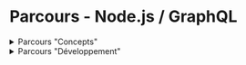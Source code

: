 # Parcours - Node.js / GraphQL

<details><summary>Parcours "Concepts"</summary>

Cette première partie du parcours est consacrée aux concepts abordés depuis le dernier parcours.

Il y aura 2 QCM à remplir, une base de données à concevoir et...  
📝 ...un fichier `docker-compose.yml` à rédiger.

⏱️ Dès réception du parcours, **tu auras 3 heures pour le réaliser**.

## #1 - QCM Node.js

> 🔗 [QCM](https://forms.gle/78mavnbbUQ2rA8Da8)

🛡️ Bon courage !

## #2 - QCM GraphQL

> 🔗 [QCM](https://forms.gle/dQcT2sEVgB7cbvyr8)

⚔️ Force et honneur !

## #3 - Projet

Le projet est détaillé dans ce [cahier des charges](documentation/CDC.pdf) (dans le sous-dossier [`documentation`](./documentation)).

💡 Prends bien le temps de lire ce cahier des charges, même plusieurs fois, avant de commencer à recenser les entités puis les associations.

### #3.1 - Concevoir la base de données

Là, il te faut du jus de cerveau pour retranscrire sur papier la structure de la base de données.

### #3.2 - Modéliser la base de données

Utilises PlantUML et fournis-nous le fichier source (`.puml`) et l'export en image de ton schéma entité/association.

## #4 - 🐋 Docker

Côté technique, on a choisi :

- Vue.js pour le front-end
- GraphQL (avec Apollo Server) pour l'API principale de l'application avec une base de données PostgreSQL
- Node.js & Express pour le microservice d'authentification avec une base de données MongoDB

À toi de fournir dans ce dépôt un fichier `docker-compose.yml` nous permettant de démarrer l'application complète (avec tous ses services).

> 🔗 [Instructions détaillées](docker-configuration/instructions.md)

---

C'est tout (mais c'est déjà pas mal) !

N'oublie pas de *push* ton code avant l'heure fatidique.

On se retrouve sur Slippers pour la partie dédiée au développement du parcours.

</details>

<details><summary>Parcours "Développement"</summary>

Tu as appris beaucoup de nouvelles notions depuis le dernier parcours, et il faut désormais valider la pratique.  
C'est l'objet de ce parcours dédié au développement.

## 📂 Quel est le sujet ?

C'est le projet **Vélo'cation** que tu as déjà vu lors du parcours "Concepts".

Par contre, on t'a fourni une correction de ce parcours "Concepts" (`docker-compose.yml` et le schéma entités/associations) pour bien démarrer le parcours "Développement" que tu trouveras dans ce dépôt.

> 🔗 [Guide d'installation](docker-configuration/installation.md)

## 🎯 Quels sont les attendus pour ce parcours "Développement" ?

### 🏁 Démarrer la mise en place du serveur Apollo utilisant PostgreSQL

>  ⚠️ Attention aux noms des dossiers pour chaque application/service, car ceux-ci sont déjà renseignés au sein des `Dockerfile` et/ou `docker-compose.yml`.

1. Mettre en place le serveur Apollo Server avec les dépendances nécessaires
2. Permettre la récupération des données pour la page "Détail d'un vélo", implémenter la ou les associations pour que le front-end puisse récupérer les données de cette page. Pour cela, vous devez :
- Déclarer les schémas GraphQL :  
  On commence par le `Query` puis par le ou les types nécessaires à l'affichage du résultat.
- Implémenter les *resolvers* GraphQL :  
  On commence par les *resolvers* du `Query` puis par le ou les *resolvers* nécessaires à la résolution des potentielles associations.
3. Rédiger les requêtes GraphQL, au sein d'un fichier `.http` ou `.graphql`, ou `.gql` (à vous de choisir), pour récupérer les données nécessaires aux pages (côté front-end) "Liste des vélos" et "Récupérer une location".

⚠️ On parle bien ici d'écriture de requêtes GraphQL, et pas d'une implémentation au sein du code.

<details><summary>Exemple du format attendu :</summary>

```graphql
query Query {
  entities {
    property#1
    property#2
    relation#1 {
      property#1
    }
  }
}
```

</details>

4. (Bonus) Permettre la récupération des données pour les requêtes écrites précédemment, soit :
- La récupération des données pour la page "Liste des vélos"
- La récupération des données pour la page "Récupérer une location"

### 🏁 Démarrer la mise en place de l'API d'authentification avec Node.js, Express et Mongo DB

🐋 La base de données est déjà fournie.

- Mettre en place l'API REST.  
  Tu es libre d'utiliser Mongoose ou non, mais il faut que tu puisses te connecter à la base de données.
- Rédiger les tests unitaires vérifiant la présence (mais pas le contenu) de tous les *endpoints*.
- (Bonus) Rédiger les tests unitaires vérifiant le contenu (soit la réponse) de tous les *endpoints*.

> 💡 **Mais quels sont ces *endpoints* ?**  
C'est à toi de réfléchir, mais c'est une API dédiée à l'authentification. Vu que l'ont fourni déjà quelques utilisateurs, tu peux te concentrer sur la connexion (`"/sign-in"`, `"/authenticate"` ou `"/login"`), mais il peut être intéressant de prévoir l'inscription et la déconnexion (malgré que l'on va utiliser un JWT qui a vocation à expirer).

## 📚 Comment s'organiser ?

Tu peux, et es fortement encouragé, à créer un *GitHub Project* dans ton dépôt, puis y ajouter 7 colonnes : Backlog, J1, J2, J3, J4, J5 et Done.

- Créer une "carte" dans la colonne "Backlog" par fonctionnalité nécessaire pour le projet.
- Déplacer dans les colonnes J1 et J2 les cartes correspondant aux attendus du parcours.

### 💬 J'ai des questions techniques pendant le parcours/atelier

Pendant le parcours, tu devras faire un message en direct au *Lead Developer* (représenté par ton formateur et/ou tuteur).

## Rappels

- Ne foncez pas tête baissée dans le code, on attend de vous une certaine prise de recul : planifiez votre travail en sprints de 1 jour ou d'une demi-journée.
    - Vous êtes fortement encouragés à utiliser des outils de gestion de projet, tel que *GitHub Project* (car intégré à votre dépôt, c'est encore mieux).
    - Le but n’est pas de s’épuiser à essayer de tout faire (donc à la va vite), mais bien de faire ce que vous pouvez (en vous appliquant). Cela dit, ne perdez pas des heures sur un point bloquant, et passez à autre chose si c'est possible.
- Le parcours se fait en autonomie, qui va vous permettre de faire un bilan personnel de votre progression dans la formation. C’est important !
- L'atelier se fait en binôme.
    - En cas de besoin d’aide, et seulement après avoir correctement cherché et épuisé vos sources d’informations : vous êtes invités à ouvrir des issues directement le dépôt `Soutien-atelier`, votre *Lead Developer* viendra y répondre. Cela se fera probablement sans vous donner la solution toute cuite, mais en vous orientant avec bienveillance.
- Avancez fonctionnalité par fonctionnalité.
- Utilisez Git à son plein potentiel :
    - Pour chaque nouvelle fonctionnalité, créez une nouvelle branche de travail.

</details>